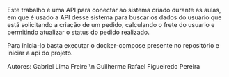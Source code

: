 Este trabalho é uma API para conectar ao sistema criado durante as aulas, em que é usado a API desse sistema para buscar os dados do usuário que está solicitando a criação de um pedido, calculando o frete do usuario e permitindo atualizar o status do pedido realizado.

Para inicia-lo basta executar o docker-compose presente no repositório e iniciar a api do projeto.

Autores:
    Gabriel Lima Freire \n
    Guilherme Rafael Figueiredo Pereira
